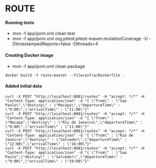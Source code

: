# ROUTE

#### Running tests

* mvn -f app/pom.xml clean test
* mvn -f app/pom.xml org.pitest:pitest-maven:mutationCoverage -U -DtimestampedReports=false -Dthreads=4

#### Creating Docker image

  * mvn -f app/pom.xml clean package
```
docker build -t route:master --file=infra/Dockerfile .
```
	


#### Added initial data

```
curl -X POST "http://localhost:8081/routes" -H "accept: */*" -H "Content-Type: application/json" -d "{ \"from\" : \"Sao Paulo\",\"destiny\" : \"Macapa\",\"departureTime\" : \"9:00\",\"arrivalTime\" : \"11:00\"}"
curl -X POST "http://localhost:8081/routes" -H "accept: */*" -H "Content-Type: application/json" -d "{ \"from\" : \"Macapa",\"destiny\" : \"Rio de Janeiro\",\"departureTime\" : \"9:00\",\"arrivalTime\" : \"11:00\"}"
curl -X POST "http://localhost:8081/routes" -H "accept: */*" -H "Content-Type: application/json" -d "{ \"from\" : \"Rio de Janeiro",\"destiny\" : \"Salvador\",\"departureTime\" : \"12:00\",\"arrivalTime\" : \"16:00\"}"
curl -X POST "http://localhost:8081/routes" -H "accept: */*" -H "Content-Type: application/json" -d "{ \"from\" : \"Sao Paulo",\"destiny\" : \"Salvador\",\"departureTime\" : \"9:00\",\"arrivalTime\" : \"19:00\"}"
```
